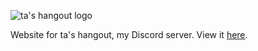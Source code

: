 ![ta's hangout logo](https://i.ibb.co/28TJq8X/repologo.png)

Website for ta's hangout, my Discord server. View it [here](https://hangout.seanjw.com).
